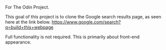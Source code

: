 For The Odin Project.

This goal of this project is to clone the Google search results page, as seen here at the link below.
https://www.google.com/search?q=build+this+webpage

Full functionality is not required. This is primarily about front-end appearance.